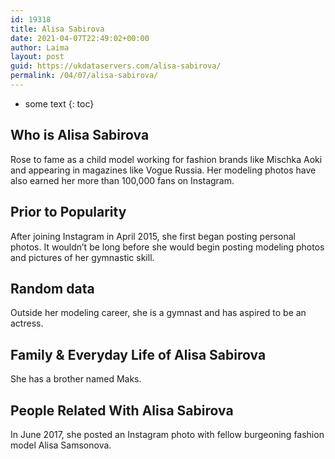 ```yaml
---
id: 19318
title: Alisa Sabirova
date: 2021-04-07T22:49:02+00:00
author: Laima
layout: post
guid: https://ukdataservers.com/alisa-sabirova/
permalink: /04/07/alisa-sabirova/
---
```


* some text
{: toc}


## Who is Alisa Sabirova
                  
                  
                  
Rose to fame as a child model working for fashion brands like Mischka Aoki and appearing in magazines like Vogue Russia. Her modeling photos have also earned her more than 100,000 fans on Instagram. 
                  
              
            
              
            
                
                
                
## Prior to Popularity
                  
                  
                  
After joining Instagram in April 2015, she first began posting personal photos. It wouldn&#8217;t be long before she would begin posting modeling photos and pictures of her gymnastic skill. 
                  
              
            
              
            
                
                
                
## Random data
                  
                  
                  
Outside her modeling career, she is a gymnast and has aspired to be an actress. 
                  
              
            
              
            
                
                
                
## Family & Everyday Life of Alisa Sabirova
                  
                  
                  
She has a brother named Maks. 
                  
              
            
              
            
                
                
                
## People Related With Alisa Sabirova
                  
                  
                  
In June 2017, she posted an Instagram photo with fellow burgeoning fashion model Alisa Samsonova. 
                  
              
            
              
            
                
              
            
              
              
            
            
              
            
          
          
          